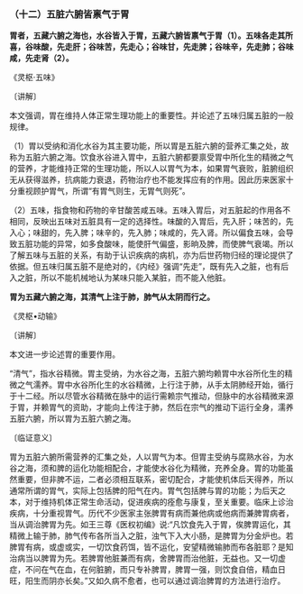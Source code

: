 ### （十二）五脏六腑皆禀气于胃

**胃者，五藏六腑之海也，水谷皆入于胃，五藏六腑皆禀气于胃（1）。五味各走其所喜，谷味酸，先走肝；谷味苦，先走心；谷味甘，先走脾；谷味辛，先走肺；谷味咸，先走肾（2）。**

​《灵枢·五味》

〔讲解〕

本文强调，胃在维持人体正常生理功能上的重要性。并论述了五味归属五脏的一般规律。

（1）胃以受纳和消化水谷为其主要功能，所以胃是五脏六腑的营养汇集之处，故称为五脏六腑之海。饮食氷谷进入胃中，五脏六腑都要禀受胃中所化生的精微之气的营养，才能维持正常的生理功能，所以人以胃气为本，如果胃气衰败，脏腑组织无从获得滋养，抗病能力衰退，药物治疗也不能发挥应有的作用。因此历来医家十分重视顾护胃气，所谓“有胃气则生，无胃气则死”。

（2）五味，指食物和药物的辛甘酸苦咸五味。五味入胃后，对五脏起的作用各不相同，反映出五味对五脏具有一定的选择性。味酸的入胃后，先入肝；味苦的，先入心；味甜的，先入脾；味辛的，先入肺；味咸的，先入肾。所以偏食五味，会导致五脏功能的异常，如多食酸味，能使肝气偏盛，影晌及脾，而使脾气衰竭。所以了解五味与五脏的关系，有助于认识疾病的病机，亦为后世药物归经的理论提供了依据。但五味归属五脏不是绝对的，《内经》强调“先走”，既有先入之脏，也有后入之脏，所以不能机械地认为某味只能入某脏，而不能入他脏。

**胃为五藏六腑之海，其清气上注于肺，肺气从太阴而行之。**

​《灵枢•动输》

〔讲解〕

本文进一步论述胃的重要作用。

“清气”，指水谷精微。胃主受纳，为水谷之海，五脏六腑均赖胃中水谷所化生的精微之气濡养。胃中水谷所化生的水谷精微，上行注于肺，从手太阴肺经开始，循行于十二经。所以尽管水谷精微在脉中的运行需赖宗气推动，但脉中的水谷精微来源于胃，并赖胃气的资助，才能向上传注于肺，然后在宗气的推动下运行全身，濡养五脏六腑，所以胃为五脏六腑之海。

〔临证意义〕

胃为五脏六腑所需营养的汇集之处，人以胃气为本。但胃主受纳与腐熟水谷，为水谷之海，须和脾的运化功能相配合，才能使水谷化为精微，充养全身。胃的功能虽然重要，但非脾不运，二者必须相互联系，密切配合，才能使机体后天得养，所以通常所谓的胃气，实际上包括脾的阳气在内。胃气包括脾与胃的功能；为后天之本，对于维持机体正常生命活动，促进疾病的痊愈与康复，至关重要。临床上诊治疾病，十分重视胃气。历代不少医家主张脾胃有病而兼他病或他病而兼脾胃病者，当从调治脾胃为先。如王三尊《医权初编》说:“凡饮食先入于胃，俟脾胃运化，其精微上输于肺，肺气传布各所当入之脏，浊气下入大小肠，是脾胃为分金炉也。若脾胃有病，或虚或实，一切饮食药饵，皆不运化，安望精微输肺而布各脏耶？是知治病当以脾胃为先。若脾胃他脏兼而有病，舍脾胃而治他脏，无益也。又一切虚症，不问在气在血，在何脏腑，而只专补脾胃，脾胃一强，则饮食自倍，精血日旺，阳生而阴亦长矣。”又如久病不愈者，也可以通过调治脾胃的方法进行治疗。

